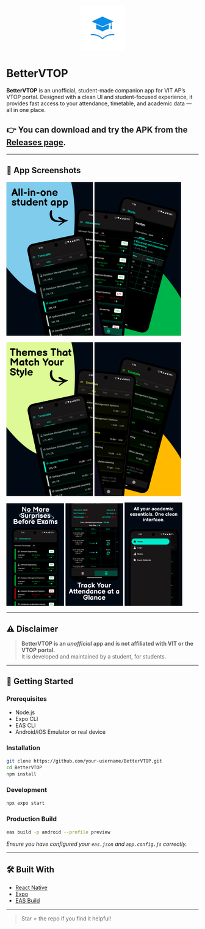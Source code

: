 
<p align="center">
  <img src="./assets/icon-foreground.png" width="120" alt="App Icon" />
</p>

# BetterVTOP

**BetterVTOP** is an unofficial, student-made companion app for VIT AP’s VTOP portal. Designed with a clean UI and student-focused experience, it provides fast access to your attendance, timetable, and academic data — all in one place.

## 👉 You can download and try the APK from the [Releases page](https://github.com/sathwikv2005/BetterVTOP-VITAP/releases).

---

## 📱 App Screenshots

<p float="left">
  <img src="./screenshots/Screenshot_1.png" width="45%" />
  <img src="./screenshots/Screenshot_2.png" width="45%" />
</p>

<p float="left">
  <img src="./screenshots/Screenshot_3.png" width="45%" />
  <img src="./screenshots/Screenshot_4.png" width="45%" />
</p>

<p float="left">
  <img src="./screenshots/Screenshot_5.png" width="30%" />
  <img src="./screenshots/Screenshot_6.png" width="30%" />
  <img src="./screenshots/Screenshot_7.png" width="30%" />
</p>

---

## ⚠️ Disclaimer

> **BetterVTOP is an _unofficial_ app and is not affiliated with VIT or the VTOP portal.**  
> It is developed and maintained by a student, for students.

---

## 🚀 Getting Started

### Prerequisites

- Node.js
- Expo CLI
- EAS CLI
- Android/iOS Emulator or real device

### Installation

```bash
git clone https://github.com/your-username/BetterVTOP.git
cd BetterVTOP
npm install
```

### Development

```bash
npx expo start
```

### Production Build

```bash
eas build -p android --profile preview
```

_Ensure you have configured your `eas.json` and `app.config.js` correctly._

---

## 🛠️ Built With

- [React Native](https://reactnative.dev/)
- [Expo](https://expo.dev/)
- [EAS Build](https://docs.expo.dev/build/introduction/)

---

> Star ⭐ the repo if you find it helpful!
